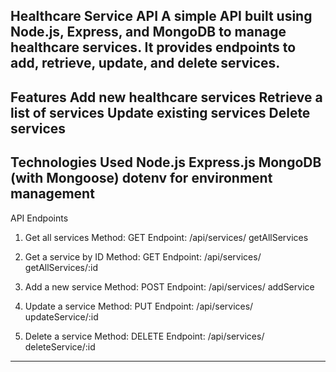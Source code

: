 Healthcare Service API
A simple API built using Node.js, Express, and MongoDB to manage healthcare services. It provides endpoints to add, retrieve, update, and delete services.
-------------------------------------------------------------------------------------------------
Features
Add new healthcare services
Retrieve a list of services
Update existing services
Delete services
-----------------------------------------------------------------------------------------


Technologies Used
Node.js
Express.js
MongoDB (with Mongoose)
dotenv for environment management
--------------------------------------------------------------------------------

API Endpoints

1. Get all services
Method: GET
Endpoint:  /api/services/ getAllServices

2. Get a service by ID
Method: GET
Endpoint: /api/services/ getAllServices/:id

3. Add a new service
Method: POST
Endpoint: /api/services/ addService

4. Update a service
Method: PUT
Endpoint: /api/services/ updateService/:id

6. Delete a service
Method: DELETE
Endpoint: /api/services/ deleteService/:id
---------------------------------------------------------------------------------
